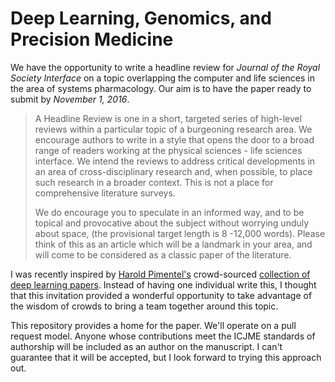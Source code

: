 # Deep Learning, Genomics, and Precision Medicine

We have the opportunity to write a headline review for *Journal of the Royal
Society Interface* on a topic overlapping the computer and life sciences in the
area of systems pharmacology. Our aim is to have the paper ready to submit by
*November 1, 2016*.

> A Headline Review is one in a short, targeted series of high-level reviews
within a particular topic of a burgeoning research area. We encourage authors to
write in a style that opens the door to a broad range of readers working at the
physical sciences - life sciences interface. We intend the reviews to address
critical developments in an area of cross-disciplinary research and, when
possible, to place such research in a broader context. This is not a place for
comprehensive literature surveys.
>
> We do encourage you to speculate in an informed way, and to be topical and
provocative about the subject without worrying unduly about space, (the
provisional target length is 8 -12,000 words). Please think of this as an
article which will be a landmark in your area, and will come to be considered as
a classic paper of the literature.

I was recently inspired by [Harold Pimentel's](https://github.com/pimentel)
crowd-sourced [collection of deep learning
papers](https://github.com/pimentel/deep_learning_papers). Instead of having one
individual write this, I thought that this invitation provided a wonderful
opportunity to take advantage of the wisdom of crowds to bring a team together
around this topic.

This repository provides a home for the paper. We'll operate on a pull request
model. Anyone whose contributions meet the ICJME standards of authorship will be
included as an author on the manuscript. I can't guarantee that it will be
accepted, but I look forward to trying this approach out.
